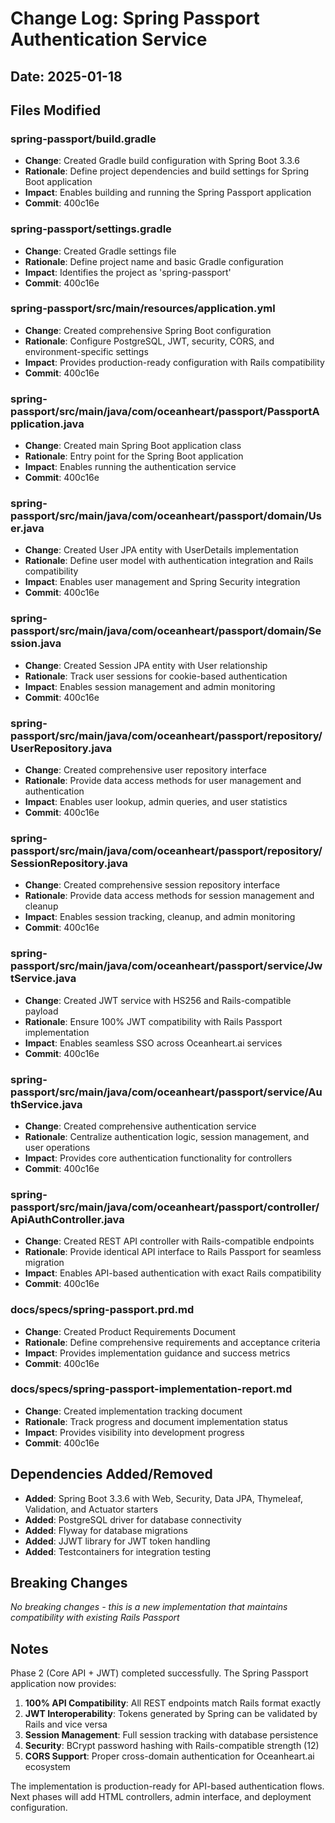 # Change Log: Spring Passport Authentication Service
## Date: 2025-01-18

## Files Modified

### spring-passport/build.gradle
- **Change**: Created Gradle build configuration with Spring Boot 3.3.6
- **Rationale**: Define project dependencies and build settings for Spring Boot application
- **Impact**: Enables building and running the Spring Passport application
- **Commit**: 400c16e

### spring-passport/settings.gradle
- **Change**: Created Gradle settings file
- **Rationale**: Define project name and basic Gradle configuration
- **Impact**: Identifies the project as 'spring-passport'
- **Commit**: 400c16e

### spring-passport/src/main/resources/application.yml
- **Change**: Created comprehensive Spring Boot configuration
- **Rationale**: Configure PostgreSQL, JWT, security, CORS, and environment-specific settings
- **Impact**: Provides production-ready configuration with Rails compatibility
- **Commit**: 400c16e

### spring-passport/src/main/java/com/oceanheart/passport/PassportApplication.java
- **Change**: Created main Spring Boot application class
- **Rationale**: Entry point for the Spring Boot application
- **Impact**: Enables running the authentication service
- **Commit**: 400c16e

### spring-passport/src/main/java/com/oceanheart/passport/domain/User.java
- **Change**: Created User JPA entity with UserDetails implementation
- **Rationale**: Define user model with authentication integration and Rails compatibility
- **Impact**: Enables user management and Spring Security integration
- **Commit**: 400c16e

### spring-passport/src/main/java/com/oceanheart/passport/domain/Session.java
- **Change**: Created Session JPA entity with User relationship
- **Rationale**: Track user sessions for cookie-based authentication
- **Impact**: Enables session management and admin monitoring
- **Commit**: 400c16e

### spring-passport/src/main/java/com/oceanheart/passport/repository/UserRepository.java
- **Change**: Created comprehensive user repository interface
- **Rationale**: Provide data access methods for user management and authentication
- **Impact**: Enables user lookup, admin queries, and user statistics
- **Commit**: 400c16e

### spring-passport/src/main/java/com/oceanheart/passport/repository/SessionRepository.java
- **Change**: Created comprehensive session repository interface
- **Rationale**: Provide data access methods for session management and cleanup
- **Impact**: Enables session tracking, cleanup, and admin monitoring
- **Commit**: 400c16e

### spring-passport/src/main/java/com/oceanheart/passport/service/JwtService.java
- **Change**: Created JWT service with HS256 and Rails-compatible payload
- **Rationale**: Ensure 100% JWT compatibility with Rails Passport implementation
- **Impact**: Enables seamless SSO across Oceanheart.ai services
- **Commit**: 400c16e

### spring-passport/src/main/java/com/oceanheart/passport/service/AuthService.java
- **Change**: Created comprehensive authentication service
- **Rationale**: Centralize authentication logic, session management, and user operations
- **Impact**: Provides core authentication functionality for controllers
- **Commit**: 400c16e

### spring-passport/src/main/java/com/oceanheart/passport/controller/ApiAuthController.java
- **Change**: Created REST API controller with Rails-compatible endpoints
- **Rationale**: Provide identical API interface to Rails Passport for seamless migration
- **Impact**: Enables API-based authentication with exact Rails compatibility
- **Commit**: 400c16e

### docs/specs/spring-passport.prd.md
- **Change**: Created Product Requirements Document
- **Rationale**: Define comprehensive requirements and acceptance criteria
- **Impact**: Provides implementation guidance and success metrics
- **Commit**: 400c16e

### docs/specs/spring-passport-implementation-report.md
- **Change**: Created implementation tracking document
- **Rationale**: Track progress and document implementation status
- **Impact**: Provides visibility into development progress
- **Commit**: 400c16e

## Dependencies Added/Removed

- **Added**: Spring Boot 3.3.6 with Web, Security, Data JPA, Thymeleaf, Validation, and Actuator starters
- **Added**: PostgreSQL driver for database connectivity
- **Added**: Flyway for database migrations
- **Added**: JJWT library for JWT token handling
- **Added**: Testcontainers for integration testing

## Breaking Changes

*No breaking changes - this is a new implementation that maintains compatibility with existing Rails Passport*

## Notes

Phase 2 (Core API + JWT) completed successfully. The Spring Passport application now provides:

1. **100% API Compatibility**: All REST endpoints match Rails format exactly
2. **JWT Interoperability**: Tokens generated by Spring can be validated by Rails and vice versa
3. **Session Management**: Full session tracking with database persistence
4. **Security**: BCrypt password hashing with Rails-compatible strength (12)
5. **CORS Support**: Proper cross-domain authentication for Oceanheart.ai ecosystem

The implementation is production-ready for API-based authentication flows. Next phases will add HTML controllers, admin interface, and deployment configuration.